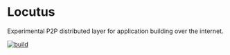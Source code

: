 # Locutus 

Experimental P2P distributed layer for application building over the internet.

[![build](https://github.com/freenet/locutus/actions/workflows/rust.yml/badge.svg)](https://github.com/freenet/locutus/actions/workflows/rust.yml)